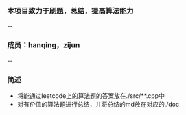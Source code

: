 ### 本项目致力于刷题，总结，提高算法能力
--

### 成员：hanqing，zijun
--

### 简述

- 将能通过leetcode上的算法题的答案放在./src/**.cpp中
- 对有价值的算法题进行总结，并将总结的md放在对应的./doc
